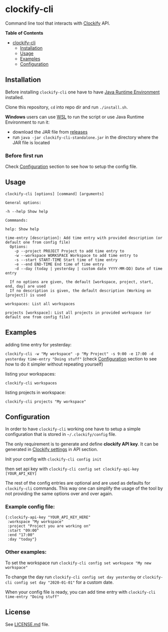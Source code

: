 # clockify-cli

Command line tool that interacts with [Clockify](https://clockify.me) API.

**Table of Contents**

- [clockify-cli](#clockify-cli)
  - [Installation](#installation)
  - [Usage](#usage)
  - [Examples](#examples)
  - [Configuration](#configuration)

## Installation

Before installing `clockify-cli` one have to have [Java Runtime Environment](https://www.java.com/en/download/) installed.

Clone this repository, `cd` into repo dir and run `./install.sh`.

**Windows** users can use [WSL](https://docs.microsoft.com/en-us/windows/wsl/install-win10) to run the script or use Java Runtime Environment to run it:

- download the JAR file from [releases](https://github.com/gawliks/clockify-cli/releases/latest/download/clockify-cli-standalone.jar)
- run `java -jar clockify-cli-standalone.jar` in the directory where the JAR file is located

### Before first run

Check [Configuration](#configuration) section to see how to setup the config file.

## Usage

```
clockify-cli [options] [command] [arguments]

General options:

-h --help Show help

Commmands:

help: Show help

time-entry [description]: Add time entry with provided description (or default one from config file)
  Options:
    -p --project PROJECT Project to add time entry to
    -w --workspace WORKSPACE Workspace to add time entry to
    -s --start START-TIME Start time of time entry
    -e --end END-TIME End time of time entry
    -d --day (today | yesterday | custom date YYYY-MM-DD) Date of time entry

  If no options are given, the default [workspace, project, start, end, day] are used
  If no description is given, the default description (Working on [project]) is used

workspaces: List all workspaces

projects [workspace]: List all projects in provided workspace (or default one from config file)

```

## Examples

adding time entry for yesterday:

`clockify-cli -w "My workspace" -p "My Project" -s 9:00 -e 17:00 -d yesterday time-entry "Doing stuff"` (check [Configuration](#configuration) section to see how to do it simpler without repeating yourself)

listing your workspaces:

`clockify-cli workspaces`

listing projects in workspace:

`clockify-cli projects "My workspace"`

## Configuration

In order to have `clockify-cli` working one have to setup a simple configuration that is stored in `~/.clockify/config` file.

The only requirement is to generate and define **clockify API key**. It can be generated in [Clockify settings](https://clockify.me/user/settings) in API section.

Init your config with `clockify-cli config init`

then set api key with `clockify-cli config set clockify-api-key [YOUR_API_KEY]`

The rest of the config entries are optional and are used as defaults for `clockify-cli` commands. This way one can simplify the usage of the tool by not providing the same options over and over again.

### Example config file:

```
{:clockify-api-key "YOUR_API_KEY_HERE"
 :workspace "My workspace"
 :project "Project you are working on"
 :start "09:00"
 :end "17:00"
 :day "today"}
```

### Other examples:

To set the workspace run `clockify-cli config set workspace "My new workspace"`

To change the day run `clockify-cli config set day yesterday` or `clockify-cli config set day "2020-01-01"` for a custom date.

When your config file is ready, you can add time entry with `clockify-cli time-entry "Doing stuff"`

## License

See [LICENSE.md](./LICENSE.md) file.
